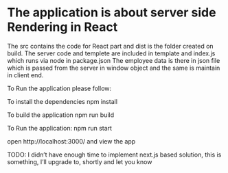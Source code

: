 # The application is about server side Rendering in React

The src contains the code for React part and dist is the folder created on build.
The server code and templete are included in template and index.js which runs via node in package.json
The employee data is there in json file which is passed from the server in window object and the same is maintain in client end.

To Run the application please follow:

To install the dependencies
npm install

To build the application
npm run build

To Run the application:
npm run start

open http://localhost:3000/ and view the app

TODO: I didn’t have enough time to implement next.js based solution, this is something, I’ll upgrade to, shortly and let you know


